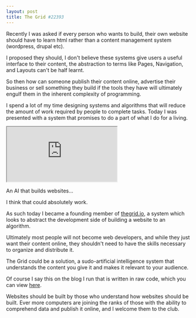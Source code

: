 ```yaml
---
layout: post
title: The Grid #22393
---
```


Recently I was asked if every person who wants to build,
their own website should have to learn html rather than
a content management system (wordpress, drupal etc).

I proposed they should, I don't believe these systems give
users a useful interface to their content, the abstraction
to terms like Pages, Navigation, and Layouts can't be half
learnt.

So then how can someone publish their content online,
advertise their business or sell something they build if
the tools they have will ultimately engulf them in the
inherent complexity of programming.

I spend a lot of my time designing systems and algorithms
that will reduce the amount of work required by people
to complete tasks. Today I was presented with a system
that promises to do a part of what I do for a living.

<iframe src="https://www.youtube.com/embed/OXA4-5x31V0" allowfullscreen></iframe>

An AI that builds websites...

I think that could absolutely work.

As such today I became a founding member of [thegrid.io](https://thegrid.io/#22393),
a system which looks to abstract the development side
of building a website to an algorithm.

Ultimately most people will not become web developers,
and while they just want their content online,
they shouldn't need to have the skills necessary to
organize and distribute it.

The Grid could be a solution, a sudo-artificial
intelligence system that understands the content
you give it and makes it relevant to your audience.

Of course I say this on the blog I run that is written
in raw code, which you can view [here](https://github.com/dirkkelly/dirkkelly.github.com/blob/69606ace6875ef6b29e11a93bc8d4346cd4c1da7/_layouts/post.html).

Websites should be built by those who understand how
websites should be built. Ever more computers are 
joining the ranks of those with the ability to
comprehend data and publish it online, and I welcome
them to the club.

